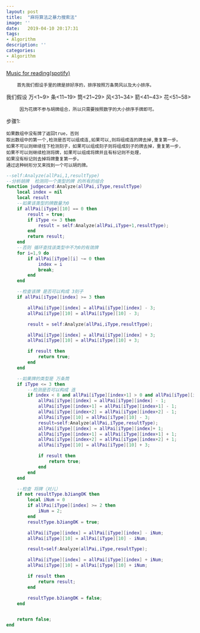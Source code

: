 ```yaml
---
layout: post
title:  "麻将算法之暴力搜索法"
image: ''
date:   2019-04-10 20:17:31
tags:
- Algorithm
description: ''
categories:
- Algorithm 
---
```


<p class="music-read"><a href="spotify:track:4DAZ8UYNpWVIV46aLkN2Qp">Music for reading(spotify)</a></p>

        首先我们假设手里的牌是排好序的，排序按照万条筒风以及大小排序。

我们假设 万<1~9> 条<11~19> 筒<21~29> 风<31~34> 箭<41~43> 花<51~58>

         因为花牌不参与胡牌组合，所以只需要按照数字的大小排序手牌即可。

步骤1:

    如果数组中没有牌了返回true，否则
    取出数组中的第一个,检测是否可以组成连,如果可以,则将组成连的牌去掉,重复第一步。
    如果不可以则继续往下检测刻子，如果可以组成刻子则将组成刻子的牌去掉，重复第一步，
    如果不可以则继续检测将牌，如果可以组成将牌并且有标记则不处理，
    如果没有标记则去掉将牌重复第一步。
    通过这种树形分叉来找到一个可以胡的牌。

```lua
--self:Analyze(allPai,1,resultType) 
--分析胡牌  检测同一个类型的牌 的所有的组合
function judgecard:Analyze(allPai,iType,resultType)
    local index = nil
    local result
    --如果该类型的牌数量为0
    if allPai[iType][10] == 0 then
        result = true;
        if iType <= 3 then
            result = self:Analyze(allPai,iType+1,resultType);
        end
        return result;
    end
    --否则 循环查找该类型中不为0的有效牌
    for i=1,9 do
        if allPai[iType][i] ~= 0 then
            index = i
            break;
        end
    end

    --检查该牌 是否可以构成 3刻子
    if allPai[iType][index] >= 3 then

        allPai[iType][index] = allPai[iType][index] - 3;
        allPai[iType][10] = allPai[iType][10] - 3;

        result = self:Analyze(allPai,iType,resultType);

        allPai[iType][index] = allPai[iType][index] + 3;
        allPai[iType][10] = allPai[iType][10] + 3;

        if result then
            return true;
        end
    end

    --如果牌的类型是 万条筒
    if iType <= 3 then
        --检测是否可以构成 连
        if index < 8 and allPai[iType][index+1] > 0 and allPai[iType][index+2]>0 then
            allPai[iType][index] = allPai[iType][index] - 1;
            allPai[iType][index+1] = allPai[iType][index+1] - 1;
            allPai[iType][index+2] = allPai[iType][index+2] - 1;
            allPai[iType][10] = allPai[iType][10] - 3;
            result=self:Analyze(allPai,iType,resultType);
            allPai[iType][index] = allPai[iType][index]+ 1;
            allPai[iType][index+1] = allPai[iType][index+1] + 1;
            allPai[iType][index+2] = allPai[iType][index+2] + 1;
            allPai[iType][10] = allPai[iType][10] + 3;

            if result then
                return true;
            end
        end
    end

    --检查 将牌（对儿）
    if not resultType.bJiangOK then
        local iNum = 0
        if allPai[iType][index] >= 2 then
            iNum = 2;
        end
        resultType.bJiangOK = true;

        allPai[iType][index] = allPai[iType][index] - iNum;
        allPai[iType][10] = allPai[iType][10] - iNum;

        result=self:Analyze(allPai,iType,resultType);

        allPai[iType][index] = allPai[iType][index] + iNum;
        allPai[iType][10] = allPai[iType][10] + iNum;

        if result then
            return result;
        end

        resultType.bJiangOK = false;
    end


    return false;
end
```
